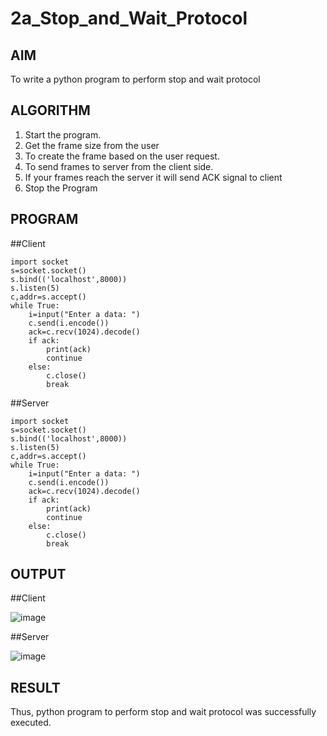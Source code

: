 # 2a_Stop_and_Wait_Protocol
## AIM 
To write a python program to perform stop and wait protocol
## ALGORITHM
1. Start the program.
2. Get the frame size from the user
3. To create the frame based on the user request.
4. To send frames to server from the client side.
5. If your frames reach the server it will send ACK signal to client
6. Stop the Program
## PROGRAM

##Client
```
import socket
s=socket.socket()
s.bind(('localhost',8000))
s.listen(5)
c,addr=s.accept()
while True:
    i=input("Enter a data: ")
    c.send(i.encode())
    ack=c.recv(1024).decode()
    if ack:
        print(ack)
        continue
    else:
        c.close()
        break
```
##Server
```
import socket
s=socket.socket()
s.bind(('localhost',8000))
s.listen(5)
c,addr=s.accept()
while True:
    i=input("Enter a data: ")
    c.send(i.encode())
    ack=c.recv(1024).decode()
    if ack:
        print(ack)
        continue
    else:
        c.close()
        break
```
## OUTPUT

##Client

![image](https://github.com/YASHWINISEC/2a_Stop_and_Wait_Protocol/assets/139361633/18a671df-2999-4954-ba0d-7aa058c190c3)

##Server

![image](https://github.com/YASHWINISEC/2a_Stop_and_Wait_Protocol/assets/139361633/ca45b27c-fe77-4b74-b13c-1d4113c5bae4)

## RESULT
Thus, python program to perform stop and wait protocol was successfully executed.
